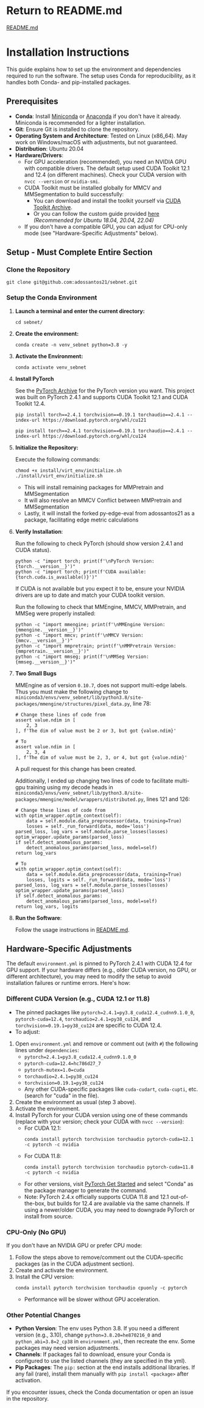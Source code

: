 # Return to README.md
[README.md](../../README.md)

# Installation Instructions

This guide explains how to set up the environment and dependencies required to run the software. The setup uses Conda for reproducibility, as it handles both Conda- and pip-installed packages.

## Prerequisites

- **Conda**: Install [Miniconda](https://docs.conda.io/en/latest/miniconda.html) or [Anaconda](https://www.anaconda.com/products/distribution) if you don't have it already. Miniconda is recommended for a lighter installation.
- **Git**: Ensure Git is installed to clone the repository.
- **Operating System and Architecture**: Tested on Linux (x86_64). May work on Windows/macOS with adjustments, but not guaranteed.
- **Distribution**: Ubuntu 20.04
- **Hardware/Drivers**: 
  - For GPU acceleration (recommended), you need an NVIDIA GPU with compatible drivers. The default setup used CUDA Toolkit 12.1 and 12.4 (on different machines). Check your CUDA version with `nvcc --version` or `nvidia-smi`.
  - CUDA Toolkit must be installed globally for MMCV and MMSegmentation to build successfully:
    - You can download and install the toolkit yourself via [CUDA Toolkit Archive](https://developer.nvidia.com/cuda-toolkit-archive).
    - Or you can follow the custom guide provided [here](../../docs/cuda_toolkit.md) *(Recommended for Ubuntu 18.04, 20.04, 22.04)*
  - If you don't have a compatible GPU, you can adjust for CPU-only mode (see "Hardware-Specific Adjustments" below).

## Setup - Must Complete Entire Section

### **Clone the Repository**
```
git clone git@github.com:adossantos21/sebnet.git
```
### **Setup the Conda Environment**

1. **Launch a terminal and enter the current directory:**
   ```
   cd sebnet/
   ```

2. **Create the environment:**
   ```
   conda create -n venv_sebnet python=3.8 -y
   ```
3. **Activate the Environment:**
   ```
   conda activate venv_sebnet
   ```
4. **Install PyTorch**

   See the [PyTorch Archive](https://pytorch.org/get-started/previous-versions/) for the PyTorch version you want. This project was built on PyTorch 2.4.1 and supports CUDA Toolkit 12.1 and CUDA Toolkit 12.4.
   ```
   pip install torch==2.4.1 torchvision==0.19.1 torchaudio==2.4.1 --index-url https://download.pytorch.org/whl/cu121
   ```
   ```
   pip install torch==2.4.1 torchvision==0.19.1 torchaudio==2.4.1 --index-url https://download.pytorch.org/whl/cu124
   ```
4. **Initialize the Repository:**

   Execute the following commands:
    ```
    chmod +x install/virt_env/initialize.sh
    ./install/virt_env/initialize.sh
    ```
    - This will install remaining packages for MMPretrain and MMSegmentation
    - It will also resolve an MMCV Conflict between MMPretrain and MMSegmentation
    - Lastly, it will install the forked py-edge-eval from adossantos21 as a package, facilitating edge metric calculations
5. **Verify Installation**:

   Run the following to check PyTorch (should show version 2.4.1 and CUDA status).
   ```
   python -c "import torch; print(f'\nPyTorch Version: {torch.__version__}')"
   python -c "import torch; print(f'CUDA available: {torch.cuda.is_available()}')"
   ```
   If CUDA is not available but you expect it to be, ensure your NVIDIA drivers are up to date and match your CUDA toolkit version.

   Run the following to check that MMEngine, MMCV, MMPretrain, and MMSeg were properly installed:
   ```
   python -c "import mmengine; print(f'\nMMEngine Version: {mmengine.__version__}')"
   python -c "import mmcv; print(f'\nMMCV Version: {mmcv.__version__}')"
   python -c "import mmpretrain; print(f'\nMMPretrain Version: {mmpretrain.__version__}')"
   python -c "import mmseg; print(f'\nMMSeg Version: {mmseg.__version__}')"
   ```
6. **Two Small Bugs**

   MMEngine as of version `0.10.7`, does not support multi-edge labels. Thus you must make the following change to `miniconda3/envs/venv_sebnet/lib/python3.8/site-packages/mmengine/structures/pixel_data.py`, line 78:
   ```
   # Change these lines of code from
   assert value.ndim in [
       2, 3
   ], f'The dim of value must be 2 or 3, but got {value.ndim}'

   # To
   assert value.ndim in [
       2, 3, 4
   ], f'The dim of value must be 2, 3, or 4, but got {value.ndim}'
   ```
   A pull request for this change has been created.

   Additionally, I ended up changing two lines of code to facilitate multi-gpu training using my decode heads in `miniconda3/envs/venv_sebnet/lib/python3.8/site-packages/mmengine/model/wrappers/distributed.py`, lines 121 and 126:
   ```
   # Change these lines of code from
   with optim_wrapper.optim_context(self):
       data = self.module.data_preprocessor(data, training=True)
       losses = self._run_forward(data, mode='loss')
   parsed_loss, log_vars = self.module.parse_losses(losses)
   optim_wrapper.update_params(parsed_loss)
   if self.detect_anomalous_params:
       detect_anomalous_params(parsed_loss, model=self)
   return log_vars

   # To
   with optim_wrapper.optim_context(self):
       data = self.module.data_preprocessor(data, training=True)
       losses, logits = self._run_forward(data, mode='loss')
   parsed_loss, log_vars = self.module.parse_losses(losses)
   optim_wrapper.update_params(parsed_loss)
   if self.detect_anomalous_params:
       detect_anomalous_params(parsed_loss, model=self)
   return log_vars, logits
   ```
8. **Run the Software**:

   Follow the usage instructions in [README.md](../../README.md).

## Hardware-Specific Adjustments

The default `environment.yml` is pinned to PyTorch 2.4.1 with CUDA 12.4 for GPU support. If your hardware differs (e.g., older CUDA version, no GPU, or different architecture), you may need to modify the setup to avoid installation failures or runtime errors. Here's how:

### Different CUDA Version (e.g., CUDA 12.1 or 11.8)
- The pinned packages like `pytorch=2.4.1=py3.8_cuda12.4_cudnn9.1.0_0`, `pytorch-cuda=12.4`, `torchaudio=2.4.1=py38_cu124`, and `torchvision=0.19.1=py38_cu124` are specific to CUDA 12.4.
- To adjust:
1. Open `environment.yml` and remove or comment out (with `#`) the following lines under `dependencies`:
    - `pytorch=2.4.1=py3.8_cuda12.4_cudnn9.1.0_0`
    - `pytorch-cuda=12.4=hc786d27_7`
    - `pytorch-mutex=1.0=cuda`
    - `torchaudio=2.4.1=py38_cu124`
    - `torchvision=0.19.1=py38_cu124`
    - Any other CUDA-specific packages like `cuda-cudart`, `cuda-cupti`, etc. (search for "cuda" in the file).
2. Create the environment as usual (step 3 above).
3. Activate the environment.
4. Install PyTorch for your CUDA version using one of these commands (replace with your version; check your CUDA with `nvcc --version`):
   - For CUDA 12.1:
     ```
     conda install pytorch torchvision torchaudio pytorch-cuda=12.1 -c pytorch -c nvidia
     ```
   - For CUDA 11.8:
     ```
     conda install pytorch torchvision torchaudio pytorch-cuda=11.8 -c pytorch -c nvidia
     ```
   - For other versions, visit [PyTorch Get Started](https://pytorch.org/get-started/locally/) and select "Conda" as the package manager to generate the command.
   - Note: PyTorch 2.4.x officially supports CUDA 11.8 and 12.1 out-of-the-box, but builds for 12.4 are available via the same channels. If using a newer/older CUDA, you may need to downgrade PyTorch or install from source.

### CPU-Only (No GPU)

If you don't have an NVIDIA GPU or prefer CPU mode:
1. Follow the steps above to remove/comment out the CUDA-specific packages (as in the CUDA adjustment section).
2. Create and activate the environment.
3. Install the CPU version:
    ```
    conda install pytorch torchvision torchaudio cpuonly -c pytorch
    ```
    - Performance will be slower without GPU acceleration.

### Other Potential Changes
- **Python Version**: The env uses Python 3.8. If you need a different version (e.g., 3.10), change `python=3.8.20=he870216_0` and `python_abi=3.8=2_cp38` in `environment.yml`, then recreate the env. Some packages may need version adjustments.
- **Channels**: If packages fail to download, ensure your Conda is configured to use the listed channels (they are specified in the yml).
- **Pip Packages**: The `pip:` section at the end installs additional libraries. If any fail (rare), install them manually with `pip install <package>` after activation.

If you encounter issues, check the Conda documentation or open an issue in the repository.
